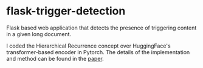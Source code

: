 # flask-trigger-detection
Flask based web application that detects the presence of triggering content in a given long document.

I coded the Hierarchical Recurrence concept over HuggingFace's transformer-based encoder in Pytorch. The details of the implementation and method can be found in the [paper](https://arxiv.org/abs/2307.14912).


